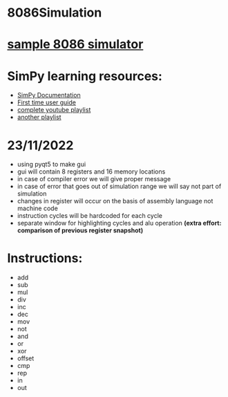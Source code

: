 ﻿# 8086Simulation

# [sample 8086 simulator](https://yjdoc2.github.io/8086-emulator-web/)

# SimPy learning resources:
* [SimPy Documentation](https://buildmedia.readthedocs.org/media/pdf/simpy/latest/simpy.pdf)
* [First time user guide](https://pythonhosted.org/SimPy/Manuals/SManual.html)
* [complete youtube playlist](https://youtube.com/playlist?list=PL2Wg3oyN-jmMD39JFqejZAzi06BWo_uJa)<br>
* [another playlist](https://youtube.com/playlist?list=PLSE7WKf_qqo1T5VV1nqXTj2iNiSpFk72T)<br>


# 23/11/2022
* using pyqt5 to make gui
* gui will contain 8 registers and 16 memory locations
* in  case of compiler error we will give proper message
* in case of error that goes out of simulation range we will say not part of simulation
* changes in register will occur on the basis of assembly language not machine code
* instruction cycles will be hardcoded for each cycle
* separate window for highlighting cycles and alu operation
**(extra effort: comparison of previous register snapshot)**

# Instructions:

* add
* sub
* mul
* div
* inc
* dec
* mov
* not
* and
* or
* xor
* offset
* cmp
* rep
* in 
* out

